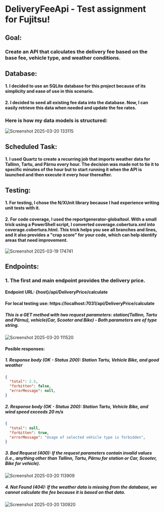# DeliveryFeeApi - Test assignment for Fujitsu!

## Goal:
### Create an API that calculates the delivery fee based on the base fee, vehicle type, and weather conditions.

## Database: 
#### 1. I decided to use an SQLite database for this project because of its simplicity and ease of use in this scenario.
#### 2. I decided to seed all existing fee data into the database. Now, I can easily retrieve this data when needed and update the fee rates.
### Here is how my data models is structured:
![Screenshot 2025-03-20 133115](https://github.com/user-attachments/assets/46a010fe-a96a-4c6a-b0cb-ab0037e18230)


## Scheduled Task:
#### 1. I used Quartz to create a recurring job that imports weather data for Tallinn, Tartu, and Pärnu every hour. The decision was made not to tie it to specific minutes of the hour but to start running it when the API is launched and then execute it every hour thereafter.

## Testing:
#### 1. For testing, I chose the N/XUnit library because I had experience writing unit tests with it.
#### 2. For code coverage, I used the reportgenerator-globaltool. With a small trick using a PowerShell script, I converted coverage.cobertura.xml into coverage.cobertura.html. This trick helps you see all branches and lines, and it also provides a "crap score" for your code, which can help identify areas that need improvement.
![Screenshot 2025-03-19 174741](https://github.com/user-attachments/assets/12eb10d5-4d2b-476f-a873-04166b4ef65f)

## Endpoints:
### 1. The first and main endpoint provides the delivery price.
#### Endpoint URL: {host}/api/DeliveryPrice/calculate
#### For local testing use: https://localhost:7031/api/DeliveryPrice/calculate
##### This is a GET method with two request parameters: station(Tallinn, Tartu and Pärnu), vehicle(Car, Scooter and Bike) - Both parameters are of type string.
![Screenshot 2025-03-20 111520](https://github.com/user-attachments/assets/92352976-ad7b-407e-bb69-38545cb0938a)
#### Posible responses: 
	
##### 1. Response body (OK - Status 200): Station Tartu, Vehicle Bike, and good weather
```json
{
  "total": 2.5,
  "forbitten": false,
  "errorMessage": null,
}
```

##### 2. Response body (OK - Status 200): Station Tartu, Vehicle Bike, and wind speed exceeds 20 m/s
```json
{
  "total": null,
  "forbitten": true,
  "errorMessage": "Usage of selected vehicle type is forbidden",
}
```

##### 3. Bad Request (400): If the request parameters contain invalid values (i.e., anything other than Tallinn, Tartu, Pärnu for station or Car, Scooter, Bike for vehicle).
![Screenshot 2025-03-20 113909](https://github.com/user-attachments/assets/0f8dc663-d919-471e-b7d3-85b1355dc3f5)

##### 4. Not Found (404): If the weather data is missing from the database, we cannot calculate the fee because it is based on that data.
![Screenshot 2025-03-20 130920](https://github.com/user-attachments/assets/974540a2-84b1-48a5-9e65-8d408bf2f937)


